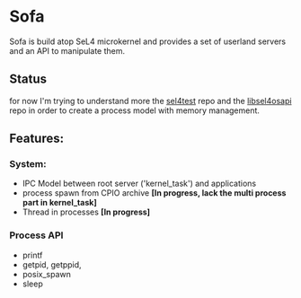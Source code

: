 # Sofa

Sofa is build atop SeL4 microkernel and provides a set of userland servers and an API to manipulate them.

## Status
for now I'm trying to understand more the [sel4test](https://github.com/seL4/sel4test) repo and the [libsel4osapi](https://github.com/rticommunity/libsel4osapi) repo in order to create a process model with memory management.

## Features:
### System:
* IPC Model between root server ('kernel_task') and applications
* process spawn from CPIO archive **[In progress, lack the multi process part in kernel_task]**
* Thread in processes **[In progress]**

### Process API
* printf
* getpid, getppid,
* posix_spawn
* sleep

